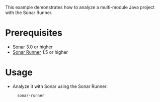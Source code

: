 This example demonstrates how to analyze a multi-module Java project with the Sonar Runner.

Prerequisites
=============
* [Sonar](http://www.sonarsource.org/downloads/) 3.0 or higher
* [Sonar Runner](http://docs.codehaus.org/display/SONAR/Installing+and+Configuring+Sonar+Runner) 1.5 or higher

Usage
=====
* Analyze it with Sonar using the Sonar Runner:

        sonar-runner
